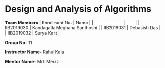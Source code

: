 # Design and Analysis of Algorithms

**Team Members**
|   Enrollment No.  |   Name   | 
|   --------------  |   ----   | 
|    IIB2019030  |   Kandagatla Meghana Santhoshi |
|    IIB2019031  |   Debasish Das | 
|    IIB2019032  |   Surya Kant |

**Group No-** 11

**Instructor Name-** Rahul Kala

**Mentor Name-** Md. Meraz
